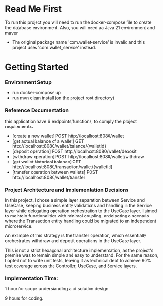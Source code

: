 # Read Me First

To run this project you will need to run the docker-compose file to
create the database environment. Also, you will need aa Java 21 environment and maven


* The original package name 'com.wallet-service' is invalid and this project uses 'com.wallet_service' instead.

# Getting Started

### Environment Setup
* run docker-compose up
* run mvn clean install (on the project root directory)

### Reference Documentation
this application have 6 endpoints/functions, to comply the project requirements:

* [create a new wallet] POST http://localhost:8080/wallet
* [get actual balance of a wallet] GET http://localhost:8080/wallet/balance/{walletId}
* [deposit operation] POST http://localhost:8080/wallet/deposit
* [withdraw operation] POST http://localhost:8080/wallet/withdraw
* [get wallet historical balance] GET http://localhost:8080/transaction/wallet/{walletId}
* [transfer operation between wallets] POST http://localhost:8080/wallet/transfer

### Project Architecture and Implementation Decisions

In this project, I chose a simple layer separation between Service and UseCase, keeping business entity validations and handling in the Service layer while delegating operation orchestration to the UseCase layer. I aimed to maintain functionalities with minimal coupling, anticipating a scenario where the Transaction entity handling could be migrated to an independent microservice.

An example of this strategy is the transfer operation, which essentially orchestrates withdraw and deposit operations in the UseCase layer.

This is not a strict hexagonal architecture implementation, as the project's premise was to remain simple and easy to understand. For the same reason, I opted not to write unit tests, leaving it as technical debt to achieve 90% test coverage across the Controller, UseCase, and Service layers.

### Implementation Time:

1 hour for scope understanding and solution design.

9 hours for coding.
